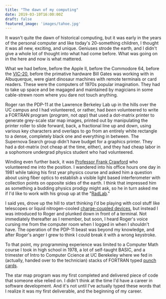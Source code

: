 ```yaml
---
title: "The dawn of my computing"
date: 2019-03-10T16:00:00Z
draft: false
featured_image: 'images/tahoe.jpg'
---
```


It wasn't quite the dawn of historical computing, but it was early in the years of the personal computer
and like today's 20-something children, I thought it was all new, exciting, and
unique. Geniuses strode the earth, and I didn't give a whole lot of thought into
what had come before. What was going on in the here and now is what mattered.

What we had before, before the Apple II, before the Commodore 64, before the
[VIC-20](https://en.wikipedia.org/wiki/Commodore_VIC-20), 
before the primative hardware Bill Gates was working with in Albuquerque, were
giant dinosaur machines with remote terminals or card readers. These were the
computers of 1970s popular imagination. They had to take up
space and be magaged and maintained by magicians in some cable-strewn
room where you dare not touch anything.

Roger ran the PDP-11 at the Lawrence Berkeley Lab up in the hills over the
UC campus and I had volunteered, or rather, had *been* volunteered to write
a FORTRAN program (*program*, not *app*) that used a dot-matrix printer to 
generate grey-scale star map images, printed out by manipulating the printer
roller to slide forward, back, a fractional line up and down, using various
key characters and overlaps to go from an entirely white rectangle to a dense,
completely black one and everything in between. The Supernova Search group didn't
have budget for a graphics printer. They had a dot-matrix (not cheap at the time,
either), and they had cheap labor in a sophomore undergrad physics student who
had volunteered.

Winding even further back, it was 
[Professor Frank Crawford](https://senate.universityofcalifornia.edu/_files/inmemoriam/html/frankscrawford.htm)
who volunteered me
into the position. I wandered into his office hours one day in 1981 while taking his
first year physics course and asked him a question
about using fiber optics to establish a visible light based interferometer with
collection points on opposite sides of the earth. I think that impressed him
as something a budding physics prodigy might ask, so he in turn asked me if I'd
like to work with his group up at the 
"[RadLab](https://en.wikipedia.org/wiki/Lawrence_Berkeley_National_Laboratory)."

I said yes, drove up the hill to start thinking I'd be playing with cool stuff
like telescopes or liquid nitrogen-cooled 
[charge-coupled devices](https://en.wikipedia.org/wiki/Charge-coupled_device),
but instead I was introduced to Roger and plunked down in front of a terminal.
Not immediately thereafter as I remember, but soon, I heard Roger's voice
cursing me from the computer room when I logged in when I shouldn't have. The
operation of the PDP-11 beast was beyond my knowledge, and after Roger's anger
I grew to think I could break it with a wrong keystroke.

To that point, my programming experience was limited to a Computer Math course
I took in high school in 1978, a lot of self-taught BASIC, and a trimester of Intro 
to Computer Ccience at UC Berekeley where we fed in (actually, handed over to the
technician) stacks of FORTRAN typed 
[punch cards](https://en.wikipedia.org/wiki/Punched_card).

The star map program was my first completed and delivered piece of code that
someone else relied on. I didn't think at the time I'd have a career in software
development. And it's not until I've actually typed these words that I realize
it was my first deliverable, and the beginning of my career.